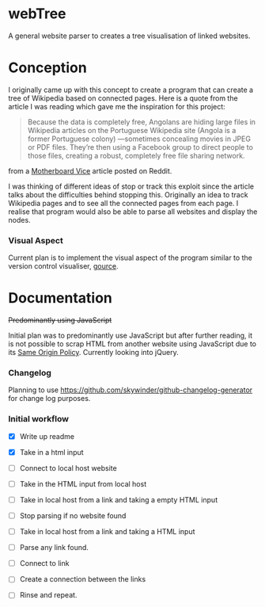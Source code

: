 # webTree
A general website parser to creates a tree visualisation of linked websites.

# Conception
I originally came up with this concept to create a program that can create a tree of Wikipedia based on connected pages. Here is a quote from the article I was reading which gave me the inspiration for this project:
> Because the data is completely free, Angolans are hiding large files in Wikipedia articles on the Portuguese Wikipedia site (Angola is a former Portuguese colony)
—sometimes concealing movies in JPEG or PDF files. They’re then using a Facebook group to direct people to those files, creating a robust, completely free file 
sharing network. 

from a [Motherboard Vice](http://motherboard.vice.com/read/wikipedia-zero-facebook-free-basics-angola-pirates-zero-rating) article posted on Reddit. 

I was thinking of different ideas of stop or track this exploit since the article talks about the difficulties behind stopping this. Originally an idea to track Wikipedia pages and to see all the connected pages from each page. I realise that program would also be able to parse all websites and display the nodes.

### Visual Aspect
Current plan is to implement the visual aspect of the program similar to the version control visualiser, [gource](http://gource.io/).
# Documentation
 ~~Predominantly using JavaScript~~

 Initial plan was to predominantly use JavaScript but after further reading, it is not possible to scrap HTML from another website using JavaScript due to its [Same Origin Policy](https://developer.mozilla.org/en-US/docs/Web/Security/Same-origin_policy). Currently looking into jQuery.
### Changelog
Planning to use https://github.com/skywinder/github-changelog-generator for change log purposes.
### Initial workflow
- [x] Write up readme
- [x] Take in a html input
- [ ] Connect to local host website
- [ ] Take in the HTML input from local host
- [ ] Take in local host from a link and taking a empty HTML input
- [ ] Stop parsing if no website found 
- [ ] Take in local host from a link and taking a HTML input
- [ ] Parse any link found.
- [ ] Connect to link
- [ ] Create a connection between the links
- [ ] Rinse and repeat.


